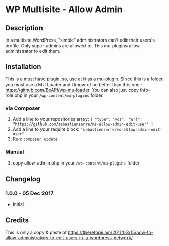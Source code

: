 # WP Multisite - Allow Admin 
 
## Description
In a multisite WordPress, "simple" administrators can't edit their users's profile. Only super-admins are allowed to.
This mu-plugins allow administrator to edit them.

## Installation

This is a must have plugin, so, use at it as a mu-plugin.
Since this is a folder, you must use a MU Loader and I know of no better than this one : https://github.com/BeAPI/wp-mu-loader.
You can also just copy thfo-role.php in your `/wp-content/mu-plugins` folder.

### via Composer

1. Add a line to your repositories array: `{ "type": "vcs", "url": "https://github.com/sebastienserre/ms-allow-admin-edit-user" }`
2. Add a line to your require block: `"sebastienserre/ms-allow-admin-edit-user"`
3. Run: `composer update`

### Manual

1. copy allow-admin.php in your `/wp-content/mu-plugins` folder


## Changelog

### 1.0.0 - 05 Dec 2017
* Initial

## Credits
This is only a copy & paste of https://thereforei.am/2011/03/15/how-to-allow-administrators-to-edit-users-in-a-wordpress-network/
